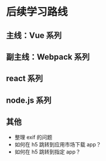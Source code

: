 # 后续学习路线

## 主线：Vue 系列

## 副主线：Webpack 系列

## react 系列

## node.js 系列

## 其他

- 整理 exif 的问题
- 如何在 h5 跳转到应用市场下载 app？
- 如何在 h5 跳转到指定 app？
